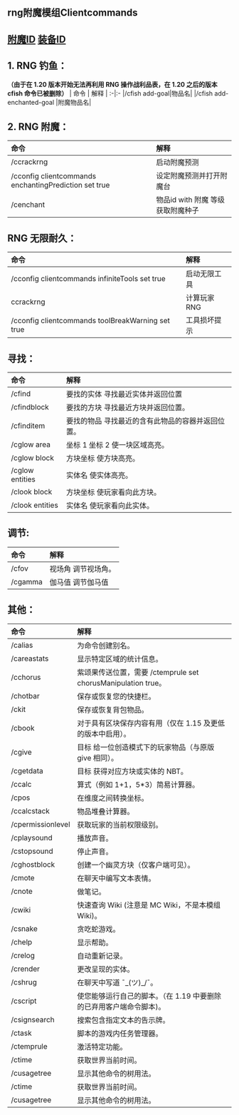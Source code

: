 ## rng附魔模组Clientcommands

## [附魔ID](Enchantment.md) [装备ID](outfit.md)

## 1. RNG 钓鱼：
**（由于在 1.20 版本开始无法再利用 RNG 操作战利品表，在 1.20 之后的版本 cfish 命令已被删除）**
| 命令  | 解释
| :-|:-
|/cfish add-goal|物品名|
|/cfish add-enchanted-goal |附魔物品名|

## 2. RNG 附魔：

| 命令  | 解释
| :-|:-|
|/ccrackrng|启动附魔预测|
|/cconfig clientcommands enchantingPrediction set true| 设定附魔预测并打开附魔台
|/cenchant|物品id with 附魔 等级 获取附魔种子|

##  RNG 无限耐久：
| 命令  | 解释
| :-|:-|
|/cconfig clientcommands infiniteTools set true|启动无限工具|
|ccrackrng|计算玩家RNG|
|/cconfig clientcommands toolBreakWarning set true|工具损坏提示|

## 寻找：
| 命令  | 解释
| :-|:-|
|/cfind |要找的实体 寻找最近实体并返回位置|
|/cfindblock |要找的方块 寻找最近方块并返回位置。
|/cfinditem |要找的物品 寻找最近的含有此物品的容器并返回位置。
|/cglow area |坐标 1 坐标 2 使一块区域高亮。
|/cglow block |方块坐标 使方块高亮。
|/cglow entities| 实体名 使实体高亮。
|/clook block|方块坐标 使玩家看向此方块。
|/clook entities| 实体名 使玩家看向此实体。

## 调节:
| 命令  | 解释
| :-|:-|
|/cfov| 视场角 调节视场角。
|/cgamma |伽马值 调节伽马值

##  其他：
| 命令  | 解释
| :-|:-|
|/calias|为命令创建别名。
|/careastats|显示特定区域的统计信息。
|/cchorus|紫颂果传送位置，需要 /ctemprule set chorusManipulation true。
|/chotbar|保存或恢复您的快捷栏。
|/ckit|保存或恢复背包物品。
|/cbook|对于具有区块保存内容有用（仅在 1.15 及更低的版本中启用）。
|/cgive |目标 给一位创造模式下的玩家物品（与原版 give 相同）。
|/cgetdata |目标 获得对应方块或实体的 NBT。
|/ccalc |算式（例如 1+1，5*3）简易计算器。
|/cpos|在维度之间转换坐标。
|/ccalcstack|物品堆叠计算器。
|/cpermissionlevel|获取玩家的当前权限级别。
|/cplaysound |播放声音。
|/cstopsound |停止声音。
|/cghostblock |创建一个幽灵方块（仅客户端可见）。
|/cmote|在聊天中编写文本表情。
|/cnote |做笔记。
|/cwiki |快速查询 Wiki (注意是 MC Wiki，不是本模组 Wiki)。
|/csnake |贪吃蛇游戏。
|/chelp |显示帮助。
|/crelog|自动重新记录。
|/crender|更改呈现的实体。
|/cshrug|在聊天中写道 ¯\_(ツ)_/¯。
|/cscript|使您能够运行自己的脚本。（在 1.19 中要删除的已弃用客户端命令脚本)。
|/csignsearch|搜索包含指定文本的告示牌。
|/ctask|脚本的游戏内任务管理器。
|/ctemprule|激活特定功能。
|/ctime|获取世界当前时间。
|/cusagetree|显示其他命令的树用法。
|/ctime|获取世界当前时间。
|/cusagetree|显示其他命令的树用法。

